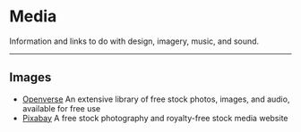 # Media

Information and links to do with design, imagery, music, and sound.

---

## Images

-  [Openverse](https://wordpress.org/openverse/?referrer=creativecommons.org)
  An extensive library of free stock photos, images, and audio, available for free use
- [Pixabay](https://pixabay.com/)
  A free stock photography and royalty-free stock media website